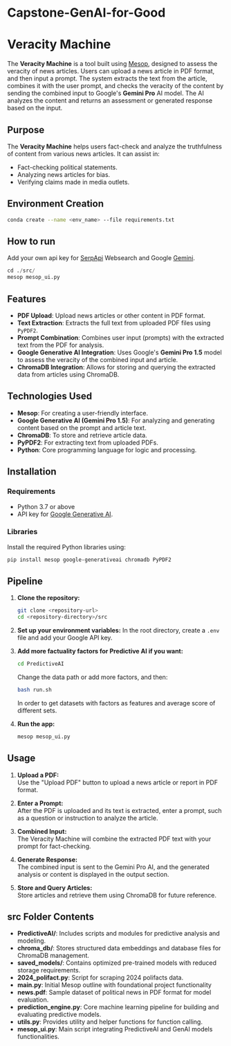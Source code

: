 # Capstone-GenAI-for-Good

# Veracity Machine

The **Veracity Machine** is a tool built using [Mesop](https://google.github.io/mesop/), designed to assess the veracity of news articles. Users can upload a news article in PDF format, and then input a prompt. The system extracts the text from the article, combines it with the user prompt, and checks the veracity of the content by sending the combined input to Google's **Gemini Pro** AI model. The AI analyzes the content and returns an assessment or generated response based on the input.

## Purpose
The **Veracity Machine** helps users fact-check and analyze the truthfulness of content from various news articles. It can assist in:
- Fact-checking political statements.
- Analyzing news articles for bias.
- Verifying claims made in media outlets.

## Environment Creation
```bash
conda create --name <env_name> --file requirements.txt
```

## How to run
Add your own api key for [SerpApi](https://serpapi.com/) Websearch and Google [Gemini](https://gemini.google.com/app).
```python
cd ./src/
mesop mesop_ui.py
```

## Features
- **PDF Upload**: Upload news articles or other content in PDF format.
- **Text Extraction**: Extracts the full text from uploaded PDF files using `PyPDF2`.
- **Prompt Combination**: Combines user input (prompts) with the extracted text from the PDF for analysis.
- **Google Generative AI Integration**: Uses Google's **Gemini Pro 1.5** model to assess the veracity of the combined input and article.
- **ChromaDB Integration**: Allows for storing and querying the extracted data from articles using ChromaDB.

## Technologies Used
- **Mesop**: For creating a user-friendly interface.
- **Google Generative AI (Gemini Pro 1.5)**: For analyzing and generating content based on the prompt and article text.
- **ChromaDB**: To store and retrieve article data.
- **PyPDF2**: For extracting text from uploaded PDFs.
- **Python**: Core programming language for logic and processing.

## Installation

### Requirements
- Python 3.7 or above
- API key for [Google Generative AI](https://developers.generativeai.google/cloud).

### Libraries
Install the required Python libraries using:

```bash
pip install mesop google-generativeai chromadb PyPDF2
```

## Pipeline

1. **Clone the repository:**
   ```bash
   git clone <repository-url>
   cd <repository-directory>/src
   ```

2. **Set up your environment variables:**
    In the root directory, create a `.env` file and add your Google API key.

3. **Add more factuality factors for Predictive AI if you want:**
   ```bash
   cd PredictiveAI
   ```
   Change the data path or add more factors, and then:
   ```bash
   bash run.sh
   ```
   In order to get datasets with factors as features and average score of different sets.

4. **Run the app:**
    ```python
    mesop mesop_ui.py
    ```

## Usage

1. **Upload a PDF:**  
   Use the "Upload PDF" button to upload a news article or report in PDF format.

2. **Enter a Prompt:**  
   After the PDF is uploaded and its text is extracted, enter a prompt, such as a question or instruction to analyze the article.

3. **Combined Input:**  
   The Veracity Machine will combine the extracted PDF text with your prompt for fact-checking.

4. **Generate Response:**  
   The combined input is sent to the Gemini Pro AI, and the generated analysis or content is displayed in the output section.

5. **Store and Query Articles:**  
   Store articles and retrieve them using ChromaDB for future reference.


## src Folder Contents
- **PredictiveAI/**: Includes scripts and modules for predictive analysis and modeling.
- **chroma_db/**: Stores structured data embeddings and database files for ChromaDB management.
- **saved_models/**: Contains optimized pre-trained models with reduced storage requirements.
- **2024_polifact.py**: Script for scraping 2024 polifacts data.
- **main.py**: Initial Mesop outline with foundational project functionality
- **news.pdf**: Sample dataset of political news in PDF format for model evaluation.
- **prediction_engine.py**: Core machine learning pipeline for building and evaluating predictive models.
- **utils.py**: Provides utility and helper functions for function calling.
- **mesop_ui.py**: Main script integrating PredictiveAI and GenAI models functionalities.

